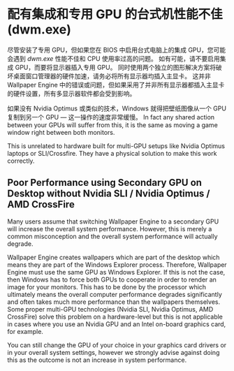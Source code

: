 # 配有集成和专用 GPU 的台式机性能不佳 (dwm.exe)

尽管安装了专用 GPU，但如果您在 BIOS 中启用台式电脑上的集成 GPU，您可能会遇到 *dwm.exe* 性能不佳和 CPU 使用率过高的问题。 如有可能，请不要启用集成 GPU，而要将显示器插入专用 GPU。 同时使用两个独立的图形解决方案将破坏桌面窗口管理器的硬件加速，请务必将所有显示器均插入主显卡。 这并非 Wallpaper Engine 中的错误或问题，但如果采用了并非所有显示器都插入主显卡的硬件设置，所有多显示器软件都会受到影响。

如果没有 Nvidia Optimus 或类似的技术，Windows 就得把壁纸图像从一个 GPU 复制到另一个 GPU — 这一操作的速度非常缓慢。 In fact any shared action between your GPUs will suffer from this, it is the same as moving a game window right between both monitors.

This is unrelated to hardware built for multi-GPU setups like Nvidia Optimus laptops or SLI/Crossfire. They have a physical solution to make this work correctly.

## Poor Performance using Secondary GPU on Desktop without Nvidia SLI / Nvidia Optimus / AMD CrossFire

Many users assume that switching Wallpaper Engine to a secondary GPU will increase the overall system performance. However, this is merely a common misconception and the overall system performance will actually degrade.

Wallpaper Engine creates wallpapers which are part of the desktop which means they are part of the Windows Explorer process. Therefore, Wallpaper Engine must use the same GPU as Windows Explorer. If this is not the case, then Windows has to force both GPUs to cooperate in order to render an image for your monitors. This has to be done by the processor which ultimately means the overall computer performance degrades significantly and often takes much more performance than the wallpapers themselves. Some proper multi-GPU technologies (Nvidia SLI, Nvidia Optimus, AMD CrossFire) solve this problem on a hardware-level but this is not applicable in cases where you use an Nvidia GPU and an Intel on-board graphics card, for example.

You can still change the GPU of your choice in your graphics card drivers or in your overall system settings, however we strongly advise against doing this as the outcome is not an increase in system performance.